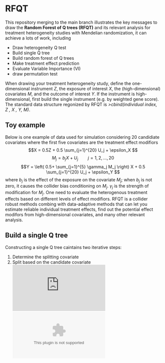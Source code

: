 # RFQT
This repository merging to the main branch illustrates the key messages to draw the **Random Forest of Q trees (RFQT)** and its relevant analysis for treatment heterogeneity studies with Mendelian randomization, it can achieve a lots of work, including
- Draw heterogeneity Q test 
- Build single Q tree  
- Build random forest of Q trees 
- Make treatment effect prediction
- Evaluate Variable Importance (VI) 
- draw permutation test


When drawing your treatment heterogeneity study, define the one-dimensional instrument *Z*, the exposure of interest *X*, the (high-dimensional) covariates *M*, and the outcome of interest *Y*. If the instrument is high-dimensional, first build the single instrument (e.g. by weighted gene score). The standard data structure regonized by RFQT is *>cbind(individual index, Z , X , Y, M)*.
## Toy example
Below is one example of data used for simulation considering 20 candidiate covariates where the first five covariates are the treatment effect modifiors  
$$X = 0.5Z + 0.5 \sum_{j=1}^{20} U_j  + \epsilon_X $$ 
$$M_j  =  b_j X + U_j \qquad j=1,2,\ldots,20 $$
$$Y = \left(   0.5+ \sum_{j=1}^{5} \gamma_j M_j  \right) X +  0.5 \sum_{j=1}^{20} U_j  + \epsilon_Y  $$
where $b_j$ is the effect of the exposure on the covariate $M_j$; when $b_j$ is not zero, it causes the collider bias conditioning on $M_j$. $\gamma_j$ is the strength of modification for $M_j$. One need to evaluate the heterogenous treatment effects based on different levels of effect modifiors. RFQT is a collider robust methods combing with data-adaptive methods that can let you estimate reliable individual treatment effects, find out the potential effect modifors from high-dimensional covariates, and many other relevant analysis.
## Build a single Q tree
Constructing a single Q tree caintains two iterative steps: 
1. Determine the splitting covariate
2. Split based on the candidate covariate
![Q-tree.pdf](https://github.com/HDTian/RFQT/files/10981826/Q-tree.pdf)
![Q-tree.pptx](https://github.com/HDTian/RFQT/files/10981826/Q-tree.pptx)
